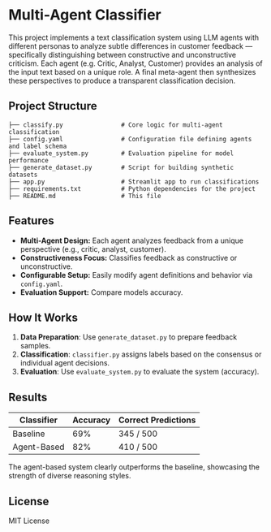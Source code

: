 # Multi-Agent Classifier

This project implements a text classification system using LLM agents with different personas to analyze subtle differences in customer feedback — specifically distinguishing between constructive and unconstructive criticism. Each agent (e.g. Critic, Analyst, Customer) provides an analysis of the input text based on a unique role. A final meta-agent then synthesizes these perspectives to produce a transparent classification decision.

## Project Structure

```
├── classify.py                # Core logic for multi-agent classification
├── config.yaml                # Configuration file defining agents and label schema
├── evaluate_system.py         # Evaluation pipeline for model performance
├── generate_dataset.py        # Script for building synthetic datasets
├── app.py                     # Streamlit app to run classifications
├── requirements.txt           # Python dependencies for the project
├── README.md                  # This file
```

## Features

- **Multi-Agent Design:** Each agent analyzes feedback from a unique perspective (e.g., critic, analyst, customer).
- **Constructiveness Focus:** Classifies feedback as constructive or unconstructive.
- **Configurable Setup:** Easily modify agent definitions and behavior via `config.yaml`.
- **Evaluation Support:** Compare models accuracy.

## How It Works

1. **Data Preparation**: Use `generate_dataset.py` to prepare feedback samples.
2. **Classification**: `classifier.py` assigns labels based on the consensus or individual agent decisions.
4. **Evaluation**: Use `evaluate_system.py` to evaluate the system (accuracy).

## Results

| Classifier       | Accuracy | Correct Predictions |
|------------------|----------|----------------------|
| Baseline         | 69%      | 345 / 500            |
| Agent-Based      | 82%      | 410 / 500            |

The agent-based system clearly outperforms the baseline, showcasing the strength of diverse reasoning styles.

## License

MIT License
